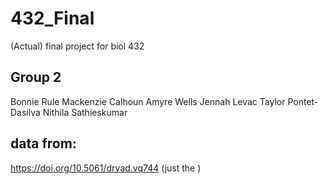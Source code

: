 # 432_Final
(Actual) final project for biol 432

## Group 2
Bonnie Rule
Mackenzie Calhoun
Amyre Wells
Jennah Levac
Taylor Pontet-Dasilva
Nithila Sathieskumar

## data from:
https://doi.org/10.5061/dryad.vq744
(just the )